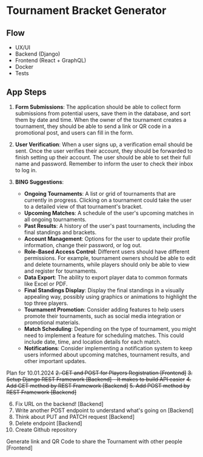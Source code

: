 # Tournament Bracket Generator

## Flow

- UX/UI
- Backend (Django)
- Frontend (React + GraphQL)
- Docker
- Tests

## App Steps

1. **Form Submissions**: The application should be able to collect form submissions from potential users, save them in the database, and sort them by date and time. When the owner of the tournament creates a tournament, they should be able to send a link or QR code in a promotional post, and users can fill in the form.

2. **User Verification**: When a user signs up, a verification email should be sent. Once the user verifies their account, they should be forwarded to finish setting up their account. The user should be able to set their full name and password. Remember to inform the user to check their inbox to log in.

3. **BING Suggestions**:

   - **Ongoing Tournaments**: A list or grid of tournaments that are currently in progress. Clicking on a tournament could take the user to a detailed view of that tournament's bracket.
   - **Upcoming Matches**: A schedule of the user's upcoming matches in all ongoing tournaments.
   - **Past Results**: A history of the user's past tournaments, including the final standings and brackets.
   - **Account Management**: Options for the user to update their profile information, change their password, or log out.
   - **Role-Based Access Control**: Different users should have different permissions. For example, tournament owners should be able to edit and delete tournaments, while players should only be able to view and register for tournaments.
   - **Data Export**: The ability to export player data to common formats like Excel or PDF.
   - **Final Standings Display**: Display the final standings in a visually appealing way, possibly using graphics or animations to highlight the top three players.
   - **Tournament Promotion**: Consider adding features to help users promote their tournaments, such as social media integration or promotional materials.
   - **Match Scheduling**: Depending on the type of tournament, you might need to implement a feature for scheduling matches. This could include date, time, and location details for each match.
   - **Notifications**: Consider implementing a notification system to keep users informed about upcoming matches, tournament results, and other important updates.

Plan for 10.01.2024
~~2. GET and POST for Players Registration [Frontend]~~
~~3. Setup Django REST Framework [Backend] - It makes to build API easier~~
~~4. Add GET method by REST Framework [Backend]~~
~~5. Add POST method by REST Framework [Backend]~~

6. Fix URL on the backend! [Backend]
7. Write another POST endpoint to understand what's going on [Backend]
8. Think about PUT and PATCH request [Backend]
9. Delete endpoint [Backend]
10. Create Github repository

Generate link and QR Code to share the Tournament with other people [Frontend]

<!-- When finished focus on content, navbar or something like this to not have any places where user cannot go to home page when create tournament -->
